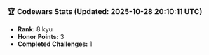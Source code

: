 ### 🏆 Codewars Stats (Updated: 2025-10-28 20:10:11 UTC)

- **Rank:** 8 kyu
- **Honor Points:** 3
- **Completed Challenges:** 1
